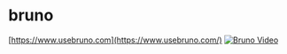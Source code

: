 # bruno
[https://www.usebruno.com](https://www.usebruno.com/)
[![Bruno Video](https://img.youtube.com/vi/bvWRMAU6V-c/0.jpg)](https://www.youtube.com/watch?v=bvWRMAU6V-c)
